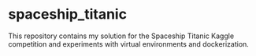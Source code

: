 # spaceship_titanic

This repository contains my solution for the Spaceship Titanic Kaggle competition and experiments with virtual environments and dockerization.
